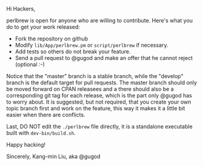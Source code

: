 Hi Hackers,

perlbrew is open for anyone who are willing to contribute. Here's what you do to
get your work released:

- Fork the repository on github
- Modify `lib/App/perlbrew.pm` or `script/perlbrew` if necessary.
- Add tests so others do not break your feature.
- Send a pull request to @gugod and make an offer that he cannot reject (optional :-)

Notice that the "master" branch is a stable branch, while the "develop" branch is the default target
for pull requests. The master branch should only be moved forward on CPAN releasees and a there
should also be a corresponding git tag for each release, which is the part only @gugod has to worry
about. It is suggested, but not required, that you create your own topic branch first and work on
the feature, this way it makes it a little bit easier when there are conflicts.

Last, DO NOT edit the `./perlbrew` file directly, it is a standalone executable
built with `dev-bin/build.sh`.

Happy hacking!

Sincerely,
Kang-min Liu, aka @gugod
